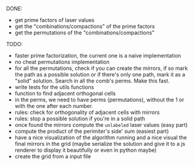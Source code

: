 DONE:
- get prime factors of laser values
- get the "combinations/compactions" of the prime factors
- get the permutations of the "combinations/compactions"



TODO:
- faster prime factorization, the current one is a naive implementation
- no cheat permutations implementation
- for all the permutations, check if you can create the mirrors, if so mark the path as a possible solution or if there's only one path, mark it as a "solid" solution. Search in all the comb's perms. Make this fast.
- write tests for the utils functions
- function to find adjacent orthogonal cells
- in the perms, we need to have perms (permutations), without the 1 or with the one after each number.
- rules: check for orthogonality of adjacent cells with mirrors
- rules: stop a possible solution if you're in a solid path
- once found the mirrors compute the `unlabeled` laser values (easy part)
- compute the product of the perimiter's side' sum (easiest part)
- have a nice visualization of the algorithm running and a nice visual the final mirrors in the grid (maybe serialize the solution and give it to a js renderer to display it beautifully or even in python maybe)
- create the grid from a input file
